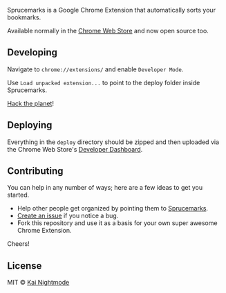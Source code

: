 <img src="https://raw.githubusercontent.com/nightmode/sprucemarks/master/images/sprucemarks.jpg" alt="">

Sprucemarks is a Google Chrome Extension that automatically sorts your bookmarks.

Available normally in the [Chrome Web Store](https://chrome.google.com/webstore/detail/sprucemarks/fakeocdnmmmnokabaiflppclocckihoj) and now open source too.

## Developing

Navigate to `chrome://extensions/` and enable `Developer Mode`.

Use `Load unpacked extension...` to point to the deploy folder inside Sprucemarks.

[Hack the planet](https://www.youtube.com/watch?v=Cipc8EowshY)!

## Deploying

Everything in the `deploy` directory should be zipped and then uploaded via the Chrome Web Store's [Developer Dashboard](https://chrome.google.com/webstore/developer/dashboard).

## Contributing

You can help in any number of ways; here are a few ideas to get you started.

* Help other people get organized by pointing them to [Sprucemarks](https://chrome.google.com/webstore/detail/sprucemarks/fakeocdnmmmnokabaiflppclocckihoj).
* [Create an issue](https://github.com/nightmode/sprucemarks/issues) if you notice a bug.
* Fork this repository and use it as a basis for your own super awesome Chrome Extension.

Cheers!

## License

MIT © [Kai Nightmode](https://forestmist.org)
